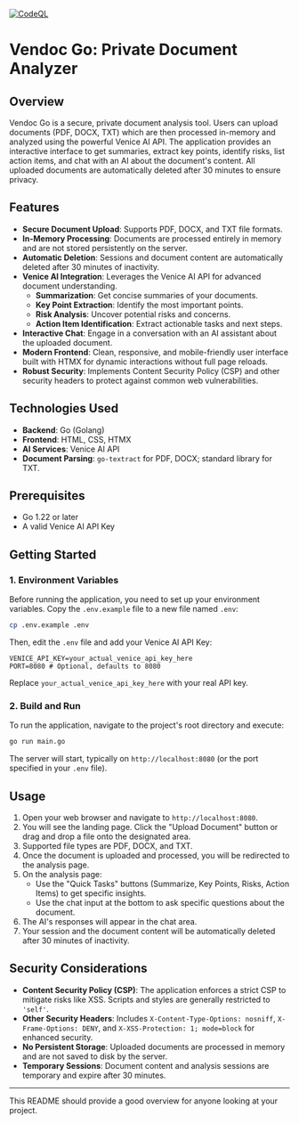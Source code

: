 [![CodeQL](https://github.com/ngmisl/vendoc-go/actions/workflows/github-code-scanning/codeql/badge.svg)](https://github.com/ngmisl/vendoc-go/actions/workflows/github-code-scanning/codeql)

# Vendoc Go: Private Document Analyzer

## Overview

Vendoc Go is a secure, private document analysis tool. Users can upload documents (PDF, DOCX, TXT) which are then processed in-memory and analyzed using the powerful Venice AI API. The application provides an interactive interface to get summaries, extract key points, identify risks, list action items, and chat with an AI about the document's content. All uploaded documents are automatically deleted after 30 minutes to ensure privacy.

## Features

*   **Secure Document Upload**: Supports PDF, DOCX, and TXT file formats.
*   **In-Memory Processing**: Documents are processed entirely in memory and are not stored persistently on the server.
*   **Automatic Deletion**: Sessions and document content are automatically deleted after 30 minutes of inactivity.
*   **Venice AI Integration**: Leverages the Venice AI API for advanced document understanding.
    *   **Summarization**: Get concise summaries of your documents.
    *   **Key Point Extraction**: Identify the most important points.
    *   **Risk Analysis**: Uncover potential risks and concerns.
    *   **Action Item Identification**: Extract actionable tasks and next steps.
*   **Interactive Chat**: Engage in a conversation with an AI assistant about the uploaded document.
*   **Modern Frontend**: Clean, responsive, and mobile-friendly user interface built with HTMX for dynamic interactions without full page reloads.
*   **Robust Security**: Implements Content Security Policy (CSP) and other security headers to protect against common web vulnerabilities.

## Technologies Used

*   **Backend**: Go (Golang)
*   **Frontend**: HTML, CSS, HTMX
*   **AI Services**: Venice AI API
*   **Document Parsing**: `go-textract` for PDF, DOCX; standard library for TXT.

## Prerequisites

*   Go 1.22 or later
*   A valid Venice AI API Key

## Getting Started

### 1. Environment Variables

Before running the application, you need to set up your environment variables. Copy the `.env.example` file to a new file named `.env`:

```bash
cp .env.example .env
```

Then, edit the `.env` file and add your Venice AI API Key:

```
VENICE_API_KEY=your_actual_venice_api_key_here
PORT=8080 # Optional, defaults to 8080
```

Replace `your_actual_venice_api_key_here` with your real API key.

### 2. Build and Run

To run the application, navigate to the project's root directory and execute:

```bash
go run main.go
```

The server will start, typically on `http://localhost:8080` (or the port specified in your `.env` file).

## Usage

1.  Open your web browser and navigate to `http://localhost:8080`.
2.  You will see the landing page. Click the "Upload Document" button or drag and drop a file onto the designated area.
3.  Supported file types are PDF, DOCX, and TXT.
4.  Once the document is uploaded and processed, you will be redirected to the analysis page.
5.  On the analysis page:
    *   Use the "Quick Tasks" buttons (Summarize, Key Points, Risks, Action Items) to get specific insights.
    *   Use the chat input at the bottom to ask specific questions about the document.
6.  The AI's responses will appear in the chat area.
7.  Your session and the document content will be automatically deleted after 30 minutes of inactivity.

## Security Considerations

*   **Content Security Policy (CSP)**: The application enforces a strict CSP to mitigate risks like XSS. Scripts and styles are generally restricted to `'self'`.
*   **Other Security Headers**: Includes `X-Content-Type-Options: nosniff`, `X-Frame-Options: DENY`, and `X-XSS-Protection: 1; mode=block` for enhanced security.
*   **No Persistent Storage**: Uploaded documents are processed in memory and are not saved to disk by the server.
*   **Temporary Sessions**: Document content and analysis sessions are temporary and expire after 30 minutes.

---

This README should provide a good overview for anyone looking at your project.
